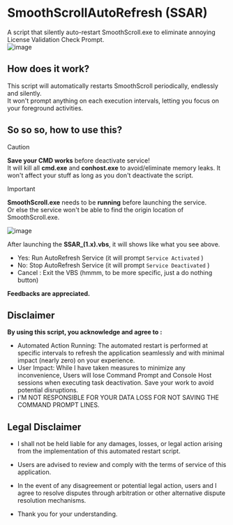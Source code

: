 # SmoothScrollAutoRefresh (SSAR)
A script that silently auto-restart SmoothScroll.exe to eliminate annoying License Validation Check Prompt.\
![image](https://github.com/TatshSiow/SmoothScrollAutoRefresh/assets/100989709/d55e3615-bdf1-4aaf-b5f5-832f6722f534)

## How does it work?
This script will automatically restarts SmoothScroll periodically, endlessly and silently.\
It won't prompt anything on each execution intervals, letting you focus on your foreground activities.

## So so so, how to use this?
> [!CAUTION]
> **Save your CMD works** before deactivate service!\
> It will kill all **cmd.exe** and **conhost.exe** to avoid/eliminate memory leaks.
> It won't affect your stuff as long as you don't deactivate the script.

> [!IMPORTANT]
> **SmoothScroll.exe** needs to be **running** before launching the service.\
> Or else the service won't be able to find the origin location of SmoothScroll.exe.

![image](https://github.com/TatshSiow/SmoothScrollAutoRefresh/assets/100989709/58cfd9f1-83b0-4ace-a6e7-3b64cf607ee4)

After launching the **SSAR_(1.x).vbs**, it will shows like what you see above.
- Yes: Run AutoRefresh Service (it will prompt `Service Activated` )
- No: Stop AutoRefresh Service (it will prompt `Service Deactivated` )
- Cancel : Exit the VBS (hmmm, to be more specific, just a do nothing button)

**Feedbacks are appreciated.**

## Disclaimer

**By using this script, you acknowledge and agree to :**
- Automated Action Running: The automated restart is performed at specific intervals to refresh the application seamlessly and with minimal impact (nearly zero) on your experience.
- User Impact: While I have taken measures to minimize any inconvenience, Users will lose Command Prompt and Console Host sessions when executing task deactivation. Save your work to avoid potential disruptions.
- I'M NOT RESPONSIBLE FOR YOUR DATA LOSS FOR NOT SAVING THE COMMAND PROMPT LINES.

## Legal Disclaimer

* I shall not be held liable for any damages, losses, or legal action arising from the implementation of this automated restart script. 
  
* Users are advised to review and comply with the terms of service of this application.
  
* In the event of any disagreement or potential legal action, users and I agree to resolve disputes through arbitration or other alternative dispute resolution mechanisms.
  
* Thank you for your understanding.
